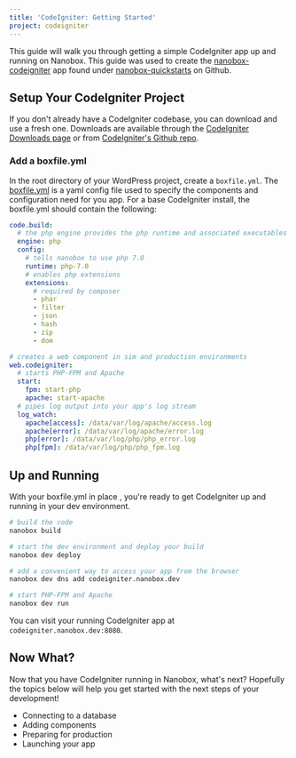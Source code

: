 ```yaml
---
title: 'CodeIgniter: Getting Started'
project: codeigniter
---
```


This guide will walk you through getting a simple CodeIgniter app up and running on Nanobox. This guide was used to create the [nanobox-codeigniter](https://github.com/nanobox-quickstarts/nanobox-codeigniter) app found under [nanobox-quickstarts](https://github.com/nanobox-quickstarts) on Github.

## Setup Your CodeIgniter Project
If you don't already have a CodeIgniter codebase, you can download and use a fresh one. Downloads are available through the [CodeIgniter Downloads page](http://www.codeigniter.com/user_guide/installation/downloads.html) or from [CodeIgniter's Github repo](https://github.com/bcit-ci/CodeIgniter).

### Add a boxfile.yml
In the root directory of your WordPress project, create a `boxfile.yml`. The [boxfile.yml](https://docs.nanobox.io/app-config/boxfile/) is a yaml config file used to specify the components and configuration need for you app. For a base CodeIgniter install, the boxfile.yml should contain the following:

```yaml
code.build:
  # the php engine provides the php runtime and associated executables
  engine: php
  config:
    # tells nanobox to use php 7.0
    runtime: php-7.0
    # enables php extensions
    extensions:
      # required by composer
      - phar
      - filter
      - json
      - hash
      - zip
      - dom

# creates a web component in sim and production environments
web.codeigniter:
  # starts PHP-FPM and Apache
  start:
    fpm: start-php
    apache: start-apache
  # pipes log output into your app's log stream
  log_watch:
    apache[access]: /data/var/log/apache/access.log
    apache[error]: /data/var/log/apache/error.log
    php[error]: /data/var/log/php/php_error.log
    php[fpm]: /data/var/log/php/php_fpm.log
```

## Up and Running
With your boxfile.yml in place , you're ready to get CodeIgniter up and running in your dev environment.


```bash
# build the code
nanobox build

# start the dev environment and deploy your build
nanobox dev deploy

# add a convenient way to access your app from the browser
nanobox dev dns add codeigniter.nanobox.dev

# start PHP-FPM and Apache
nanobox dev run
```

You can visit your running CodeIgniter app at `codeigniter.nanobox.dev:8080`.

## Now What?
Now that you have CodeIgniter running in Nanobox, what's next? Hopefully the topics below will help you get started with the next steps of your development!

- Connecting to a database
- Adding components
- Preparing for production
- Launching your app
